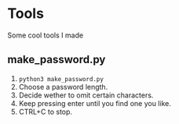 # Tools
 Some cool tools I made

## make_password.py
1. `python3 make_password.py`
2. Choose a password length.
3. Decide wether to omit certain characters.
4. Keep pressing enter until you find one you like.
5. CTRL+C to stop.

